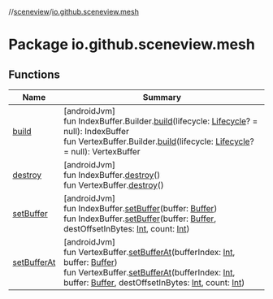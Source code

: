 //[sceneview](../../index.md)/[io.github.sceneview.mesh](index.md)

# Package io.github.sceneview.mesh

## Functions

| Name | Summary |
|---|---|
| [build](build.md) | [androidJvm]<br>fun IndexBuffer.Builder.[build](build.md)(lifecycle: [Lifecycle](https://developer.android.com/reference/kotlin/androidx/lifecycle/Lifecycle.html)? = null): IndexBuffer<br>fun VertexBuffer.Builder.[build](build.md)(lifecycle: [Lifecycle](https://developer.android.com/reference/kotlin/androidx/lifecycle/Lifecycle.html)? = null): VertexBuffer |
| [destroy](destroy.md) | [androidJvm]<br>fun IndexBuffer.[destroy](destroy.md)()<br>fun VertexBuffer.[destroy](destroy.md)() |
| [setBuffer](set-buffer.md) | [androidJvm]<br>fun IndexBuffer.[setBuffer](set-buffer.md)(buffer: [Buffer](https://developer.android.com/reference/kotlin/java/nio/Buffer.html))<br>fun IndexBuffer.[setBuffer](set-buffer.md)(buffer: [Buffer](https://developer.android.com/reference/kotlin/java/nio/Buffer.html), destOffsetInBytes: [Int](https://kotlinlang.org/api/latest/jvm/stdlib/kotlin/-int/index.html), count: [Int](https://kotlinlang.org/api/latest/jvm/stdlib/kotlin/-int/index.html)) |
| [setBufferAt](set-buffer-at.md) | [androidJvm]<br>fun VertexBuffer.[setBufferAt](set-buffer-at.md)(bufferIndex: [Int](https://kotlinlang.org/api/latest/jvm/stdlib/kotlin/-int/index.html), buffer: [Buffer](https://developer.android.com/reference/kotlin/java/nio/Buffer.html))<br>fun VertexBuffer.[setBufferAt](set-buffer-at.md)(bufferIndex: [Int](https://kotlinlang.org/api/latest/jvm/stdlib/kotlin/-int/index.html), buffer: [Buffer](https://developer.android.com/reference/kotlin/java/nio/Buffer.html), destOffsetInBytes: [Int](https://kotlinlang.org/api/latest/jvm/stdlib/kotlin/-int/index.html), count: [Int](https://kotlinlang.org/api/latest/jvm/stdlib/kotlin/-int/index.html)) |
